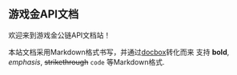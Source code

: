 ## 游戏金API文档

欢迎来到游戏金公链API文档站！

本站文档采用Markdown格式书写，并通过[docbox](https://github.com/tmcw/docbox)转化而来
支持 **bold**, *emphasis*, ~~strikethrough~~ `code` 等Markdown格式.
